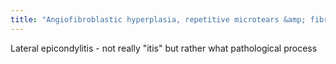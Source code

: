 ```yaml
---
title: "Angiofibroblastic hyperplasia, repetitive microtears &amp; fibrous repair, granulation tissue &amp; neovasc, calcification, necrosis"
---
```

Lateral epicondylitis - not really &quot;itis&quot; but rather what pathological process

